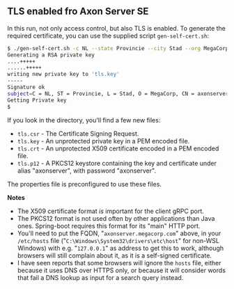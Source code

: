 ## TLS enabled fro Axon Server SE

In this run, not only access control, but also TLS is enabled. To generate the required certificate, you can use the supplied script `gen-self-cert.sh`:

```bash
$ ./gen-self-cert.sh -c NL --state Provincie --city Stad --org MegaCorp axonserver.megacorp.com
Generating a RSA private key
....+++++
......+++++
writing new private key to 'tls.key'
-----
Signature ok
subject=C = NL, ST = Provincie, L = Stad, O = MegaCorp, CN = axonserver.megacorp.com
Getting Private key
$ 
```

If you look in the directory, you'll find a few new files:
* `tls.csr` - The Certificate Signing Request.
* `tls.key` - An unprotected private key in a PEM encoded file.
* `tls.crt` - An unprotected X509 certificate encoded in a PEM encoded file.
* `tls.p12` - A PKCS12 keystore containing the key and certificate under alias "axonserver", with password "axonserver".

The properties file is preconfigured to use these files.

**Notes**
* The X509 certificate format _is_ important for the client gRPC port.
* The PKCS12 format is not used often by other applications than Java ones. Spring-boot requires this format for its "main" HTTP port.
* You'll need to put the FQDN, "`axonserver.megacorp.com`" above, in your `/etc/hosts` file ("`C:\Windows\System32\drivers\etc\host`" for non-WSL Windows) with e.g. "`127.0.0.1`" as address to get this to work, although browsers will still complain about it, as it is a self-signed certificate.
* I have seen reports that some browsers will ignore the `hosts` file, either because it uses DNS over HTTPS only, or because it will consider words that fail a DNS lookup as input for a search query instead.